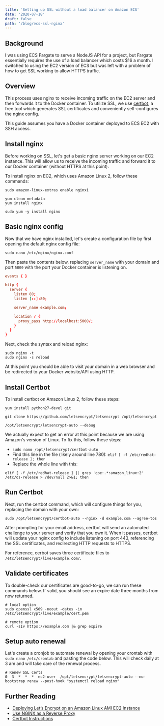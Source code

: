 ```yaml
---
title: 'Setting up SSL without a load balancer on Amazon ECS'
date: '2020-07-18'
draft: false
path: '/blog/ecs-ssl-nginx'
---
```


## Background

I was using ECS Fargate to serve a NodeJS API for a project, but Fargate essentially requires the use of a load balancer which costs $16 a month. I switched to using the EC2 version of ECS but was left with a problem of how to get SSL working to allow HTTPS traffic.

## Overview

This process uses nginx to receive incoming traffic on the EC2 server and then forwards it to the Docker container. To utilize SSL, we use [certbot](https://certbot.eff.org/about/), a free tool which generates SSL certificates and conveniently self-configures the nginx config.

This guide assumes you have a Docker container deployed to ECS EC2 with SSH access.

## Install nginx

Before working on SSL, let's get a basic nginx server working on our EC2 instance. This will allow us to receive the incoming traffic and forward it to our Docker container (without HTTPS at this point).

To install nginx on EC2, which uses Amazon Linux 2, follow these commands:

```shell
sudo amazon-linux-extras enable nginx1

yum clean metadata
yum install nginx

sudo yum -y install nginx
```

## Basic nginx config

Now that we have nginx installed, let's create a configuration file by first opening the default nginx config file:

```shell
sudo nano /etc/nginx/nginx.conf
```

Then paste the contents below, replacing `server_name` with your domain and port `5000` with the port your Docker container is listening on.

```conf
events { }

http {
  server {
    listen 80;
    listen [::]:80;

    server_name example.com;

    location / {
      proxy_pass http://localhost:5000/;
    }
  }
}
```

Next, check the syntax and reload nginx:

```shell
sudo nginx -t
sudo nginx -s reload
```

At this point you should be able to visit your domain in a web browser and be redirected to your Docker website/API using HTTP.

## Install Certbot

To install certbot on Amazon Linux 2, follow these steps:

```shell
yum install python27-devel git

git clone https://github.com/letsencrypt/letsencrypt /opt/letsencrypt

/opt/letsencrypt/letsencrypt-auto --debug
```

We actually expect to get an error at this point because we are using Amazon's version of Linux. To fix this, follow these steps:

- `sudo nano /opt/letsencrypt/certbot-auto`
- Find this line in the file (likely around line 780): `elif [ -f /etc/redhat-release ]; then`
- Replace the whole line with this:

```shell
elif [ -f /etc/redhat-release ] || grep 'cpe:.*:amazon_linux:2' /etc/os-release > /dev/null 2>&1; then
```

## Run Certbot

Next, run the certbot command, which will configure things for you, replacing the domain with your own:

```shell
sudo /opt/letsencrypt/certbot-auto --nginx -d example.com --agree-tos
```

After prompting for your email address, certbot will send an automated challenge to your server and verify that you own it. When it passes, certbot will update your nginx config to include listening on port 443, referencing the SSL certificates, and redirecting HTTP requests to HTTPS.

For reference, cerbot saves three certificate files to `/etc/letsencrypt/live/example.com/`.

## Validate certificates

To double-check our certificates are good-to-go, we can run these commands below. If valid, you should see an expire date three months from now returned.

```shell
# local option
sudo openssl x509 -noout -dates -in /etc/letsencrypt/live/example/cert.pem

# remote option
curl -sIv https://example.com |& grep expire
```

## Setup auto renewal

Let's create a cronjob to automate renewal by opening your crontab with `sudo nano /etc/crontab` and pasting the code below. This will check daily at 3 am and will take care of the renewal process.

```shell
# Renew SSL Certs
0  3  *  *  *  ec2-user  /opt/letsencrypt/letsencrypt-auto --no-bootstrap renew --post-hook "systemctl reload nginx"
```

## Further Reading

- [Deploying Let’s Encrypt on an Amazon Linux AMI EC2 Instance](https://medium.com/@gnowland/deploying-lets-encrypt-on-an-amazon-linux-ami-ec2-instance-f8e2e8f4fc1f)
- [Use NGINX as a Reverse Proxy](https://www.linode.com/docs/web-servers/nginx/use-nginx-reverse-proxy/)
- [Certbot Instructions](https://certbot.eff.org/lets-encrypt/pip-nginx)